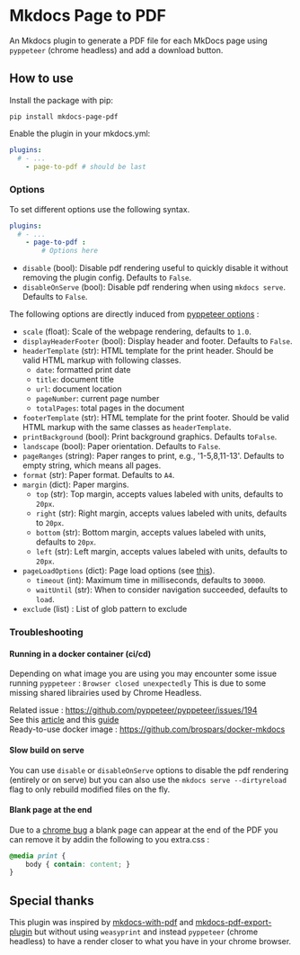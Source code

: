 # Mkdocs Page to PDF

An Mkdocs plugin to generate a PDF file for each MkDocs page using `pyppeteer` (chrome headless) 
and add a download button.

## How to use

Install the package with pip:

```shell
pip install mkdocs-page-pdf
```

Enable the plugin in your mkdocs.yml:

```yaml
plugins:
  # - ...
    - page-to-pdf # should be last
```

### Options
To set different options use the following syntax.
```yaml
plugins:
  # - ...
    - page-to-pdf :
        # Options here
```
* ``disable`` (bool): Disable pdf rendering useful to quickly disable it without removing the plugin config. Defaults to ``False``.
* ``disableOnServe`` (bool): Disable pdf rendering when using `mkdocs serve`. Defaults to ``False``.

The following options are directly induced from [pyppeteer options](https://pyppeteer.github.io/pyppeteer/reference.html?highlight=pdf#pyppeteer.page.Page.pdf) :

* ``scale`` (float): Scale of the webpage rendering, defaults to ``1.0``.
* ``displayHeaderFooter`` (bool): Display header and footer.
  Defaults to ``False``.
* ``headerTemplate`` (str): HTML template for the print header. Should
  be valid HTML markup with following classes.
  * ``date``: formatted print date
  * ``title``: document title
  * ``url``: document location
  * ``pageNumber``: current page number
  * ``totalPages``: total pages in the document
* ``footerTemplate`` (str): HTML template for the print footer. Should be valid HTML markup with the same classes as ``headerTemplate``.
* ``printBackground`` (bool): Print background graphics. Defaults to``False``.
* ``landscape`` (bool): Paper orientation. Defaults to ``False``.
* ``pageRanges`` (string): Paper ranges to print, e.g., '1-5,8,11-13'. Defaults to empty string, which means all pages.
* ``format`` (str): Paper format. Defaults to ``A4``.
* ``margin`` (dict): Paper margins.
  * ``top`` (str): Top margin, accepts values labeled with units, defaults to ``20px``.
  * ``right`` (str): Right margin, accepts values labeled with units, defaults to ``20px``.
  * ``bottom`` (str): Bottom margin, accepts values labeled with units, defaults to ``20px``.
  * ``left`` (str): Left margin, accepts values labeled with units, defaults to ``20px``.
* ``pageLoadOptions`` (dict): Page load options (see [this](https://pyppeteer.github.io/pyppeteer/reference.html?highlight=goto#pyppeteer.page.Page.goto)).
  * ``timeout`` (int): Maximum time in milliseconds, defaults to ``30000``.
  * ``waitUntil`` (str): When to consider navigation succeeded, defaults to ``load``.
* ``exclude`` (list) : List of glob pattern to exclude

### Troubleshooting

#### Running in a docker container (ci/cd) 

Depending on what image you are using you may encounter some issue running `pyppeteer` : `Browser closed unexpectedly`
This is due to some missing shared librairies used by Chrome Headless. 

Related issue : https://github.com/pyppeteer/pyppeteer/issues/194  
See this [article](https://www.cloudsavvyit.com/13461/how-to-run-puppeteer-and-headless-chrome-in-a-docker-container/)
and this [guide](https://github.com/puppeteer/puppeteer/blob/main/docs/troubleshooting.md#running-puppeteer-in-docker)  
Ready-to-use docker image : https://github.com/brospars/docker-mkdocs

#### Slow build on serve

You can use `disable` or `disableOnServe` options to disable the pdf rendering (entirely or on serve) but you can also 
use the `mkdocs serve --dirtyreload` flag to only rebuild modified files on the fly.

#### Blank page at the end

Due to a [chrome bug](https://github.com/brospars/mkdocs-page-pdf/issues/9) a blank page can appear at the end of the PDF you can remove it by addin the following to you extra.css :

```css
@media print {
    body { contain: content; }
}
```

## Special thanks

This plugin was inspired by [mkdocs-with-pdf](https://github.com/orzih/mkdocs-with-pdf)
and [mkdocs-pdf-export-plugin](https://github.com/zhaoterryy/mkdocs-pdf-export-plugin)
but without using `weasyprint` and instead `pyppeteer` (chrome headless) to have a render 
closer to what you have in your chrome browser.

